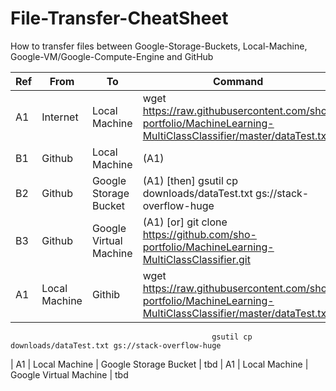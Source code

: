 # File-Transfer-CheatSheet
How to transfer files between Google-Storage-Buckets, Local-Machine, Google-VM/Google-Compute-Engine and GitHub

| Ref | From          | To                     | Command
| --- | ------------- | ---------------------- | ---------------------------------------------------------------------------------------------------------------- |
| A1  | Internet      | Local Machine          | wget https://raw.githubusercontent.com/sho-portfolio/MachineLearning-MultiClassClassifier/master/dataTest.txt    |
| B1  | Github        | Local Machine          | (A1)                                                                                                             |  
| B2  | Github        | Google Storage Bucket  | (A1) [then] gsutil cp downloads/dataTest.txt gs://stack-overflow-huge                                            |
| B3  | Github        | Google Virtual Machine | (A1) [or] git clone https://github.com/sho-portfolio/MachineLearning-MultiClassClassifier.git                    |
| A1  | Local Machine | Githib                 | wget https://raw.githubusercontent.com/sho-portfolio/MachineLearning-MultiClassClassifier/master/dataTest.txt
                                                 gsutil cp downloads/dataTest.txt gs://stack-overflow-huge
| A1  | Local Machine | Google Storage Bucket  | tbd
| A1  | Local Machine | Google Virtual Machine | tbd
